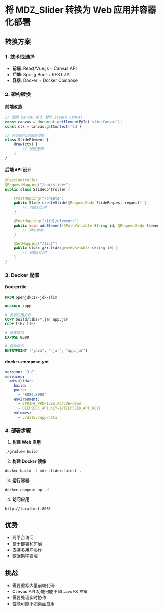# 将 MDZ_Slider 转换为 Web 应用并容器化部署

## 转换方案

### 1. 技术栈选择
- **前端**: React/Vue.js + Canvas API
- **后端**: Spring Boot + REST API
- **容器**: Docker + Docker Compose

### 2. 架构转换

#### 前端改造
```javascript
// 使用 Canvas API 替代 JavaFX Canvas
const canvas = document.getElementById('slideCanvas');
const ctx = canvas.getContext('2d');

// 实现相同的绘图功能
class SlideElement {
    draw(ctx) {
        // 绘制逻辑
    }
}
```

#### 后端 API 设计
```java
@RestController
@RequestMapping("/api/slides")
public class SlideController {
    
    @PostMapping("/create")
    public Slide createSlide(@RequestBody SlideRequest request) {
        // 创建幻灯片
    }
    
    @PostMapping("/{id}/elements")
    public void addElement(@PathVariable String id, @RequestBody ElementRequest request) {
        // 添加元素
    }
    
    @GetMapping("/{id}")
    public Slide getSlide(@PathVariable String id) {
        // 获取幻灯片
    }
}
```

### 3. Docker 配置

#### Dockerfile
```dockerfile
FROM openjdk:17-jdk-slim

WORKDIR /app

# 复制应用文件
COPY build/libs/*.jar app.jar
COPY lib/ lib/

# 暴露端口
EXPOSE 8080

# 启动命令
ENTRYPOINT ["java", "-jar", "app.jar"]
```

#### docker-compose.yml
```yaml
version: '3.8'
services:
  mdz-slider:
    build: .
    ports:
      - "8080:8080"
    environment:
      - SPRING_PROFILES_ACTIVE=prod
      - DEEPSEEK_API_KEY=${DEEPSEEK_API_KEY}
    volumes:
      - ./data:/app/data
```

### 4. 部署步骤

1. **构建 Web 应用**
```bash
./gradlew build
```

2. **构建 Docker 镜像**
```bash
docker build -t mdz-slider:latest .
```

3. **运行容器**
```bash
docker-compose up -d
```

4. **访问应用**
```
http://localhost:8080
```

## 优势
- 跨平台访问
- 易于部署和扩展
- 支持多用户协作
- 数据集中管理

## 挑战
- 需要重写大量前端代码
- Canvas API 功能可能不如 JavaFX 丰富
- 需要处理实时协作
- 性能可能不如桌面应用 